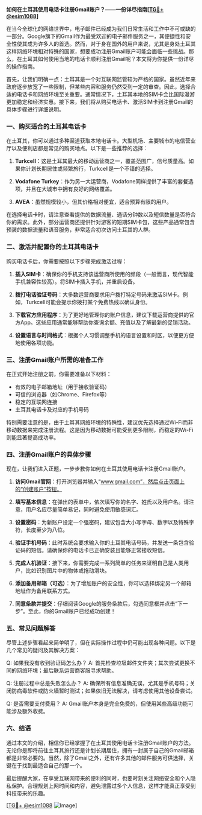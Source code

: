 **如何在土耳其使用电话卡注册Gmail账户？——一份详尽指南[[TG💪+ @esim1088](https://t.me/s/esim1088)]**

在当今全球化的网络世界中，电子邮件已经成为我们日常生活和工作中不可或缺的一部分。Google旗下的Gmail作为最受欢迎的电子邮件服务之一，其便捷性和安全性使其成为许多人的首选。然而，对于身在国外的用户来说，尤其是身处土耳其这样网络环境相对特殊的国家，想要成功注册Gmail账户可能会面临一些挑战。那么，在土耳其如何使用当地的电话卡顺利注册Gmail呢？本文将为你提供一份详尽的操作指南。

首先，让我们明确一点：土耳其是一个对互联网监管较为严格的国家。虽然近年来政府逐步放宽了一些限制，但某些内容和服务仍然受到一定的审查。因此，选择合适的电话卡和网络环境至关重要。通常情况下，土耳其本地的SIM卡会比国际漫游更加稳定和经济实惠。接下来，我们将从购买电话卡、激活SIM卡到注册Gmail的具体步骤进行详细说明。

### 一、购买适合的土耳其电话卡

在土耳其，你可以通过多种渠道获取本地电话卡。大型机场、主要城市的电信营业厅以及便利店都是常见的购买地点。以下是一些推荐的选择：

1. **Turkcell**：这是土耳其最大的移动运营商之一，覆盖范围广，信号质量高。如果你计划长期居住或频繁旅行，Turkcell是一个不错的选择。
   
2. **Vodafone Turkey**：作为另一大运营商，Vodafone同样提供了丰富的套餐选项，并且在大城市中拥有良好的网络覆盖。

3. **AVEA**：虽然规模较小，但其价格相对便宜，适合预算有限的用户。

在选择电话卡时，请注意查看提供的数据流量、通话分钟数以及短信数量是否符合你的需求。此外，部分运营商还提供针对游客的短期SIM卡包，这些产品通常包含预装的数据流量和语音服务，非常适合初次访问土耳其的人群。

### 二、激活并配置你的土耳其电话卡

购买电话卡后，你需要按照以下步骤完成激活过程：

1. **插入SIM卡**：确保你的手机支持该运营商所使用的频段（一般而言，现代智能手机兼容性较高）。将SIM卡插入手机，并重启设备。

2. **拨打电话验证号码**：大多数运营商要求用户拨打特定号码来激活SIM卡。例如，Turkcell可能会提示你拨打某个免费热线以确认身份。

3. **下载官方应用程序**：为了更好地管理你的账户信息，建议下载运营商提供的官方App。这些应用通常能够帮助你查询余额、充值以及了解最新的促销活动。

4. **设置语言与时间格式**：根据个人习惯调整手机的语言设置和时区，以便更方便地使用各项功能。

### 三、注册Gmail账户所需的准备工作

在正式开始注册之前，你需要准备以下材料：

- 有效的电子邮箱地址（用于接收验证码）
- 可信的浏览器（如Chrome、Firefox等）
- 稳定的互联网连接
- 土耳其电话卡及对应的手机号码

特别需要注意的是，由于土耳其网络环境的特殊性，建议优先选择通过Wi-Fi而非移动数据来完成注册流程。这是因为移动数据可能受到更多限制，而稳定的Wi-Fi则能显著提高成功率。

### 四、注册Gmail账户的具体步骤

现在，让我们进入正题，一步步教你如何在土耳其使用电话卡注册Gmail账户。

1. **访问Gmail官网**：打开浏览器并输入“www.gmail.com”，然后点击页面上的“创建账户”按钮。

2. **填写基本信息**：在弹出的表单中，依次填写你的名字、姓氏以及用户名。请注意，用户名应尽量简单易记，同时避免使用敏感词汇。

3. **设置密码**：为新账户设定一个强密码，建议包含大小写字母、数字以及特殊字符，长度至少为八位。

4. **验证手机号码**：此时系统会要求输入你的土耳其电话号码，并发送一条包含验证码的短信。请确保你的电话卡已正确安装且能够正常接收短信。

5. **完成人机验证**：接下来，你需要完成一系列简单的任务来证明自己是人类用户，比如识别图片中的物体或拖动滑块。

6. **添加备用邮箱（可选）**：为了增加账户的安全性，你可以选择绑定另一个邮箱地址作为备用联系方式。

7. **同意条款并提交**：仔细阅读Google的服务条款后，勾选同意框并点击“下一步”。至此，你的Gmail账户已经成功创建！

### 五、常见问题解答

尽管上述步骤看起来简单明了，但在实际操作过程中仍可能出现各种问题。以下是几个常见的疑问及其解决方案：

Q: 如果我没有收到验证码怎么办？
A: 首先检查垃圾邮件文件夹；其次尝试更换不同的网络环境；最后联系运营商客服寻求帮助。

Q: 注册过程中总是失败怎么办？
A: 确保所有信息准确无误，尤其是手机号码；关闭防病毒软件或防火墙暂时测试；如果依旧无法解决，请考虑使用其他设备尝试。

Q: 是否需要支付费用？
A: Gmail账户本身是完全免费的，但使用某些高级功能可能涉及额外收费。

### 六、结语

通过本文的介绍，相信你已经掌握了在土耳其使用电话卡注册Gmail账户的方法。无论你是即将前往土耳其旅行还是计划长期居住，拥有一封属于自己的Gmail邮箱都是非常必要的。当然，除了Gmail之外，还有许多其他的邮件服务可供选择，关键在于找到最适合自己的那一个。

最后提醒大家，在享受互联网带来的便利的同时，也要时刻关注网络安全和个人隐私保护。合理规划上网时间和内容，避免泄露过多个人信息，这样才能真正享受到科技带来的乐趣。

[[TG💪+ @esim1088](https://t.me/s/esim1088) ![Image](https://i.postimg.cc/4NQfJmqS/Snipaste-2025-05-13-00-14-12.png)]